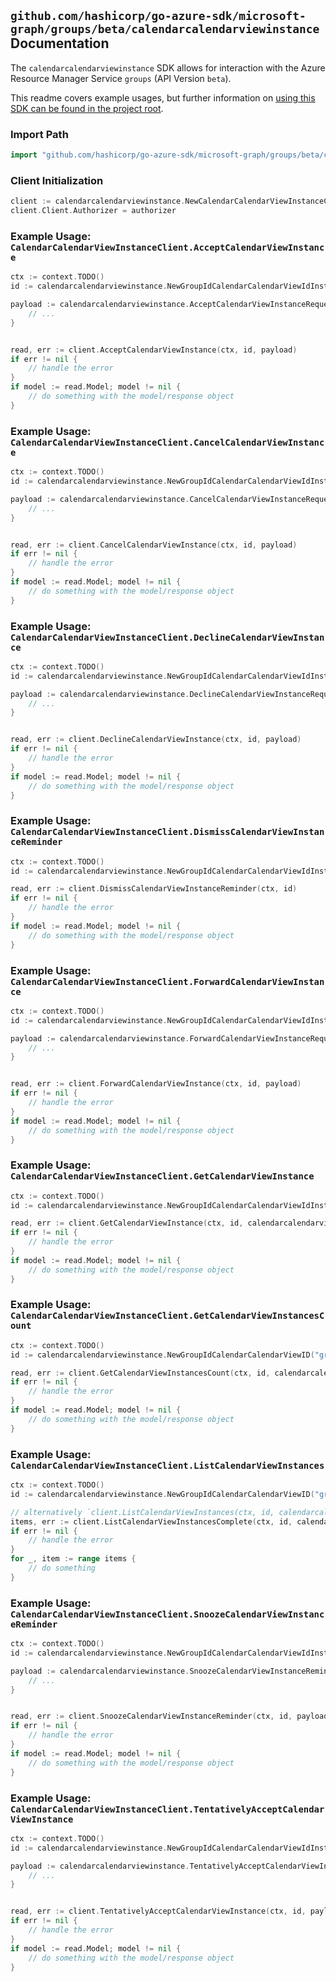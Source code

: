 
## `github.com/hashicorp/go-azure-sdk/microsoft-graph/groups/beta/calendarcalendarviewinstance` Documentation

The `calendarcalendarviewinstance` SDK allows for interaction with the Azure Resource Manager Service `groups` (API Version `beta`).

This readme covers example usages, but further information on [using this SDK can be found in the project root](https://github.com/hashicorp/go-azure-sdk/tree/main/docs).

### Import Path

```go
import "github.com/hashicorp/go-azure-sdk/microsoft-graph/groups/beta/calendarcalendarviewinstance"
```


### Client Initialization

```go
client := calendarcalendarviewinstance.NewCalendarCalendarViewInstanceClientWithBaseURI("https://management.azure.com")
client.Client.Authorizer = authorizer
```


### Example Usage: `CalendarCalendarViewInstanceClient.AcceptCalendarViewInstance`

```go
ctx := context.TODO()
id := calendarcalendarviewinstance.NewGroupIdCalendarCalendarViewIdInstanceID("groupIdValue", "eventIdValue", "eventId1Value")

payload := calendarcalendarviewinstance.AcceptCalendarViewInstanceRequest{
	// ...
}


read, err := client.AcceptCalendarViewInstance(ctx, id, payload)
if err != nil {
	// handle the error
}
if model := read.Model; model != nil {
	// do something with the model/response object
}
```


### Example Usage: `CalendarCalendarViewInstanceClient.CancelCalendarViewInstance`

```go
ctx := context.TODO()
id := calendarcalendarviewinstance.NewGroupIdCalendarCalendarViewIdInstanceID("groupIdValue", "eventIdValue", "eventId1Value")

payload := calendarcalendarviewinstance.CancelCalendarViewInstanceRequest{
	// ...
}


read, err := client.CancelCalendarViewInstance(ctx, id, payload)
if err != nil {
	// handle the error
}
if model := read.Model; model != nil {
	// do something with the model/response object
}
```


### Example Usage: `CalendarCalendarViewInstanceClient.DeclineCalendarViewInstance`

```go
ctx := context.TODO()
id := calendarcalendarviewinstance.NewGroupIdCalendarCalendarViewIdInstanceID("groupIdValue", "eventIdValue", "eventId1Value")

payload := calendarcalendarviewinstance.DeclineCalendarViewInstanceRequest{
	// ...
}


read, err := client.DeclineCalendarViewInstance(ctx, id, payload)
if err != nil {
	// handle the error
}
if model := read.Model; model != nil {
	// do something with the model/response object
}
```


### Example Usage: `CalendarCalendarViewInstanceClient.DismissCalendarViewInstanceReminder`

```go
ctx := context.TODO()
id := calendarcalendarviewinstance.NewGroupIdCalendarCalendarViewIdInstanceID("groupIdValue", "eventIdValue", "eventId1Value")

read, err := client.DismissCalendarViewInstanceReminder(ctx, id)
if err != nil {
	// handle the error
}
if model := read.Model; model != nil {
	// do something with the model/response object
}
```


### Example Usage: `CalendarCalendarViewInstanceClient.ForwardCalendarViewInstance`

```go
ctx := context.TODO()
id := calendarcalendarviewinstance.NewGroupIdCalendarCalendarViewIdInstanceID("groupIdValue", "eventIdValue", "eventId1Value")

payload := calendarcalendarviewinstance.ForwardCalendarViewInstanceRequest{
	// ...
}


read, err := client.ForwardCalendarViewInstance(ctx, id, payload)
if err != nil {
	// handle the error
}
if model := read.Model; model != nil {
	// do something with the model/response object
}
```


### Example Usage: `CalendarCalendarViewInstanceClient.GetCalendarViewInstance`

```go
ctx := context.TODO()
id := calendarcalendarviewinstance.NewGroupIdCalendarCalendarViewIdInstanceID("groupIdValue", "eventIdValue", "eventId1Value")

read, err := client.GetCalendarViewInstance(ctx, id, calendarcalendarviewinstance.DefaultGetCalendarViewInstanceOperationOptions())
if err != nil {
	// handle the error
}
if model := read.Model; model != nil {
	// do something with the model/response object
}
```


### Example Usage: `CalendarCalendarViewInstanceClient.GetCalendarViewInstancesCount`

```go
ctx := context.TODO()
id := calendarcalendarviewinstance.NewGroupIdCalendarCalendarViewID("groupIdValue", "eventIdValue")

read, err := client.GetCalendarViewInstancesCount(ctx, id, calendarcalendarviewinstance.DefaultGetCalendarViewInstancesCountOperationOptions())
if err != nil {
	// handle the error
}
if model := read.Model; model != nil {
	// do something with the model/response object
}
```


### Example Usage: `CalendarCalendarViewInstanceClient.ListCalendarViewInstances`

```go
ctx := context.TODO()
id := calendarcalendarviewinstance.NewGroupIdCalendarCalendarViewID("groupIdValue", "eventIdValue")

// alternatively `client.ListCalendarViewInstances(ctx, id, calendarcalendarviewinstance.DefaultListCalendarViewInstancesOperationOptions())` can be used to do batched pagination
items, err := client.ListCalendarViewInstancesComplete(ctx, id, calendarcalendarviewinstance.DefaultListCalendarViewInstancesOperationOptions())
if err != nil {
	// handle the error
}
for _, item := range items {
	// do something
}
```


### Example Usage: `CalendarCalendarViewInstanceClient.SnoozeCalendarViewInstanceReminder`

```go
ctx := context.TODO()
id := calendarcalendarviewinstance.NewGroupIdCalendarCalendarViewIdInstanceID("groupIdValue", "eventIdValue", "eventId1Value")

payload := calendarcalendarviewinstance.SnoozeCalendarViewInstanceReminderRequest{
	// ...
}


read, err := client.SnoozeCalendarViewInstanceReminder(ctx, id, payload)
if err != nil {
	// handle the error
}
if model := read.Model; model != nil {
	// do something with the model/response object
}
```


### Example Usage: `CalendarCalendarViewInstanceClient.TentativelyAcceptCalendarViewInstance`

```go
ctx := context.TODO()
id := calendarcalendarviewinstance.NewGroupIdCalendarCalendarViewIdInstanceID("groupIdValue", "eventIdValue", "eventId1Value")

payload := calendarcalendarviewinstance.TentativelyAcceptCalendarViewInstanceRequest{
	// ...
}


read, err := client.TentativelyAcceptCalendarViewInstance(ctx, id, payload)
if err != nil {
	// handle the error
}
if model := read.Model; model != nil {
	// do something with the model/response object
}
```
